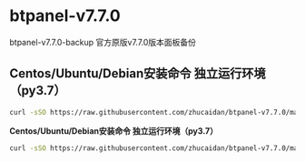 # btpanel-v7.7.0
btpanel-v7.7.0-backup  官方原版v7.7.0版本面板备份

## Centos/Ubuntu/Debian安装命令 独立运行环境（py3.7）

```Bash
curl -sSO https://raw.githubusercontent.com/zhucaidan/btpanel-v7.7.0/main/install/install_panel.sh && bash install_panel.sh
```


**Centos/Ubuntu/Debian安装命令 独立运行环境（py3.7）**

```Bash
curl -sSO https://raw.githubusercontent.com/zhucaidan/btpanel-v7.7.0/main/install/install_panel.sh && bash install_panel.sh
```
